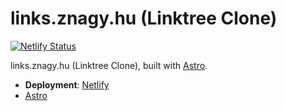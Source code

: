 # links.znagy.hu (Linktree Clone)

[![Netlify Status](https://api.netlify.com/api/v1/badges/bf0e9dd0-5323-41fd-b918-d88bc90f1973/deploy-status)](https://app.netlify.com/sites/znagy-links/deploys)

links.znagy.hu (Linktree Clone), built with [Astro](https://astro.build).

- **Deployment**: [Netlify](https://netlify.com)
- [Astro](https://astro.build)
